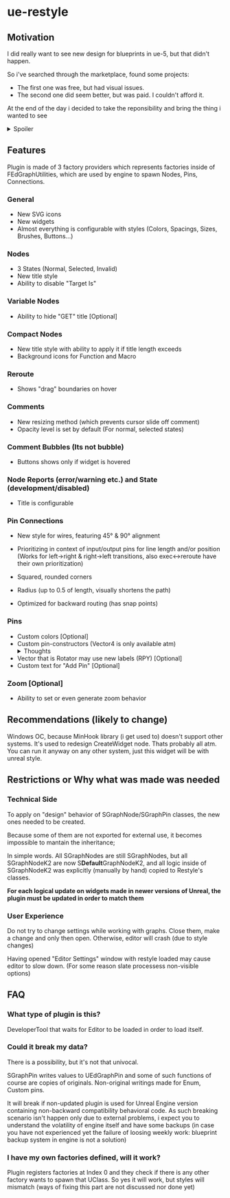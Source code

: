 # ue-restyle
## Motivation
I did really want to see new design for blueprints in ue-5, but that didn't happen. 

So i've searched through the marketplace, found some projects: 

- The first one was free, but had visual issues.
- The second one did seem better, but was paid. I couldn't afford it.

At the end of the day i decided to take the reponsibility and bring the thing i wanted to see
<details>
  <summary>Spoiler</summary>
  It took a half of a year lmao 
</details> 

## Features
Plugin is made of 3 factory providers which represents factories inside of FEdGraphUtilities, which are used by engine to spawn Nodes, Pins, Connections.

### General
- New SVG icons
- New widgets
- Almost everything is configurable with styles (Colors, Spacings, Sizes, Brushes, Buttons...)

### Nodes
- 3 States (Normal, Selected, Invalid)
- New title style 
- Ability to disable "Target Is"

### Variable Nodes
- Ability to hide "GET" title [Optional]

### Compact Nodes
- New title style with ability to apply it if title length exceeds <n>
- Background icons for Function and Macro

### Reroute
- Shows "drag" boundaries on hover

### Comments
- New resizing method (which prevents cursor slide off comment)
- Opacity level is set by default (For normal, selected states)

### Comment Bubbles (Its not bubble)
- Buttons shows only if widget is hovered

### Node Reports (error/warning etc.) and State (development/disabled)
- Title is configurable

### Pin Connections
- New style for wires, featuring 45° & 90° alignment
- Prioritizing in context of input/output pins for line length and/or position 
(Works for left->right & right->left transitions, also exec<->reroute have their own prioritization)

- Squared, rounded corners
- Radius (up to 0.5 of length, visually shortens the path)
- Optimized for backward routing (has snap points)

### Pins
- Custom colors [Optional]
- Custom pin-constructors (Vector4 is only available atm)
  <details>
  <summary>Thoughts</summary>
    Maybe having pin constructors for structures with short constructors isn't that bad
  </details> 
- Vector that is Rotator may use new labels (RPY) [Optional]
- Custom text for "Add Pin" [Optional]
### Zoom [Optional]
- Ability to set or even generate zoom behavior

## Recommendations (likely to change)
Windows OC, because MinHook library (i get used to) doesn't support other systems. It's used to redesign CreateWidget node. Thats probably all atm.
You can run it anyway on any other system, just this widget will be with unreal style.


## Restrictions or Why what was made was needed

### Technical Side
To apply on "design" behavior of SGraphNode/SGraphPin classes, the new ones needed to be created.

Because some of them are not exported for external use, it becomes impossible to mantain the inheritance;

In simple words. All SGraphNodes are still SGraphNodes, but all SGraphNodeK2 are now S**Default**GraphNodeK2, 
and all logic inside of SGraphNodeK2 was explicitly (manually by hand) copied to Restyle's classes.

**For each logical update on widgets made in newer versions of Unreal, the plugin must be updated in order to match them**

### User Experience
Do not try to change settings while working with graphs. Close them, make a change and only then open. 
Otherwise, editor will crash (due to style changes)

Having opened "Editor Settings" window with restyle loaded may cause editor to slow down. (For some reason slate processess non-visible options) 
 

## FAQ
### **What type of plugin is this?**
DeveloperTool that waits for Editor to be loaded in order to load itself.

### **Could it break my data?** 
There is a possibility, but it's not that univocal. 

SGraphPin writes values to UEdGraphPin and some of such functions of course are copies of originals. Non-original writings made for Enum, Custom pins. 

It will break if non-updated plugin is used for Unreal Engine version containing non-backward compatibility behavioral code.
As such breaking scenario isn't happen only due to external problems, i expect you to understand the volatility of engine itself and have some backups 
(in case you have not experienced yet the failure of loosing weekly work: blueprint backup system in engine is not a solution) 

### **I have my own factories defined, will it work?**
Plugin registers factories at Index 0 and they check if there is any other factory wants to spawn that UClass. 
So yes it will work, but styles will mismatch (ways of fixing this part are not discussed nor done yet)

